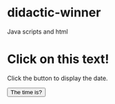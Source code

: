 # didactic-winner
Java scripts and html 
<!DOCTYPE html>
<html>
<body>

<h1 onclick="changeText(this)">Click on this text!</h1>

<p>Click the button to display the date.</p>
<button onclick="displayDate()">The time is?</button>

<script>
function changeText(id) {
id.innerHTML= "Ooops!";
}
function displayDate(){
document.getElementById("demo").innerHTML = Date();
}
</script>
<p id="demo"></p>
</body>
</html>
